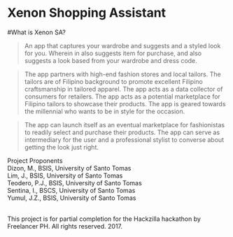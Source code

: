 # Xenon Shopping Assistant

#What is Xenon SA?
>An app that captures your wardrobe and suggests and a styled look for you. Wherein in also suggests item for purchase, and also suggests a look based from your wardrobe and dress code. 

>The app partners with high-end fashion stores and local tailors. The tailors are of Filipino background to promote excellent Filipino craftsmanship in tailored apparel. The app acts as a data collector of consumers for retailers. The app acts as a potential marketplace for Filipino tailors to showcase their products. The app is geared towards the millennial who wants to be in style for the occasion.  

>The app can launch itself as an eventual marketplace for fashionistas to readily select and purchase their products. The app can serve as intermediary for the user and a professional stylist to converse about getting the look just right. 

Project Proponents <br>
Dizon, M., BSIS, University of Santo Tomas<br>
Lim, J., BSIS, University of Santo Tomas<br>
Teodero, P.J., BSIS, University of Santo Tomas<br>
Sentina, I., BSCS, University of Santo Tomas<br>
Yumul, J.Z., BSIS, University of Santo Tomas<br>

<br>
This project is for partial completion for the Hackzilla hackathon by Freelancer PH. All rights reserved. 2017.
